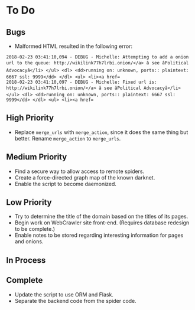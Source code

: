 # To Do

## Bugs
* Malformed HTML resulted in the following error:
```
2018-02-23 03:41:10,094 - DEBUG - Michelle: Attempting to add a onion url to the queue: http://wikilink77h7lrbi.onion/</a> â see âPolitical Advocacyâ</li> </ul> <dl> <dd>running on: unknown, ports:: plaintext: 6667 ssl: 9999</dd> </dl> <ul> <li><a href=
2018-02-23 03:41:10,097 - DEBUG - Michelle: Fixed url is: http://wikilink77h7lrbi.onion/</a> â see âPolitical Advocacyâ</li> </ul> <dl> <dd>running on: unknown, ports:: plaintext: 6667 ssl: 9999</dd> </dl> <ul> <li><a href=
```

## High Priority
* Replace `merge_urls` with `merge_action`, since it does the same thing but better. Rename `merge_action` to `merge_urls`.

## Medium Priority
* Find a secure way to allow access to remote spiders.
* Create a force-directed graph map of the known darknet.
* Enable the script to become daemonized.

## Low Priority
* Try to determine the title of the domain based on the titles of its pages.
* Begin work on WebCrawler site front-end. (Requires database redesign to be complete.)
* Enable notes to be stored regarding interesting information for pages and onions.

## In Process

## Complete
* Update the script to use ORM and Flask.
* Separate the backend code from the spider code.
